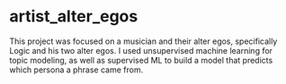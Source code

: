 # artist_alter_egos
This project was focused on a musician and their alter egos, specifically Logic and his two alter egos. I used unsupervised machine learning for topic modeling, as well as supervised ML to build a model that predicts which persona a phrase came from. 
